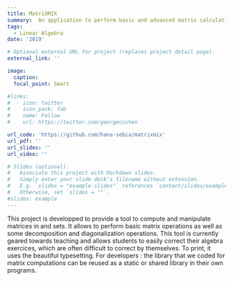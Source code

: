 ```yaml
---
title: MatriXMIX
summary:  An application to perform basic and advanced matrix calculations as well as operations related to matrix decomposition (under Linux and OSX).
tags:
  - Linear Algebra
date: '2019'

# Optional external URL for project (replaces project detail page).
external_link: ''

image:
  caption:
  focal_point: Smart

#links:
#  - icon: twitter
#    icon_pack: fab
#    name: Follow
#    url: https://twitter.com/georgecushen

url_code: 'https://github.com/hana-sebia/matrixmix'
url_pdf: ''
url_slides: ''
url_video: ''

# Slides (optional).
#   Associate this project with Markdown slides.
#   Simply enter your slide deck's filename without extension.
#   E.g. `slides = "example-slides"` references `content/slides/example-slides.md`.
#   Otherwise, set `slides = ""`.
#slides: example
---
```


This project is developped to provide a tool to compute and manipulate matrices in and sets. It allows to perform basic matrix operations as well as some decomposition and diagonalization operations. This tool is currently geared towards teaching and allows students to easily correct their algebra exercices, which are often difficult to correct by themselves. To print, it uses the beautiful typesetting. For developers : the library that we coded for matrix computations can be reused as a static or shared library in their own programs.
